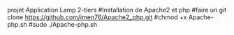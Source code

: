 projet Application Lamp 2-tiers
#Installation de Apache2 et php
#faire un git clone https://github.com/imen76/Apache2_php.git
#chmod +x Apache-php.sh
#sudo ./Apache-php.sh
